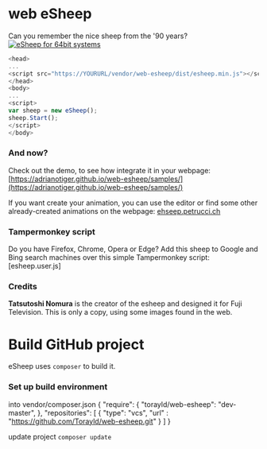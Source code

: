 
# web eSheep
Can you remember the nice sheep from the '90 years?<br />[![eSheep for 64bit systems](https://img.youtube.com/vi/xN90p16tKGE/0.jpg)](https://www.youtube.com/watch?v=xN90p16tKGE)

```javascript
<head>
...
<script src="https://YOURURL/vendor/web-esheep/dist/esheep.min.js"></script>
</head>
<body>
...
<script>
var sheep = new eSheep(); 
sheep.Start(); 
</script>
</body>
```


### And now?
Check out the demo, to see how integrate it in your webpage:
[https://adrianotiger.github.io/web-esheep/samples/](https://adrianotiger.github.io/web-esheep/samples/)

If you want create your animation, you can use the editor or find some other already-created animations on the webpage: [ehseep.petrucci.ch](http://esheep.petrucci.ch)

### Tampermonkey script
Do you have Firefox, Chrome, Opera or Edge? Add this sheep to Google and Bing search machines over this simple Tampermonkey script:
[esheep.user.js]

### Credits
**Tatsutoshi Nomura** is the creator of the esheep and designed it for Fuji Television. This is only a copy, using some images found in the web.

# Build GitHub project
eSheep uses `composer` to build it. 

### Set up build environment  
into vendor/composer.json
{
  "require": {
  "torayld/web-esheep": "dev-master",
  },
  "repositories": [
    {
      "type": "vcs",
      "url" : "https://github.com/Torayld/web-esheep.git"
    }
  ]
}

update project `composer update`
